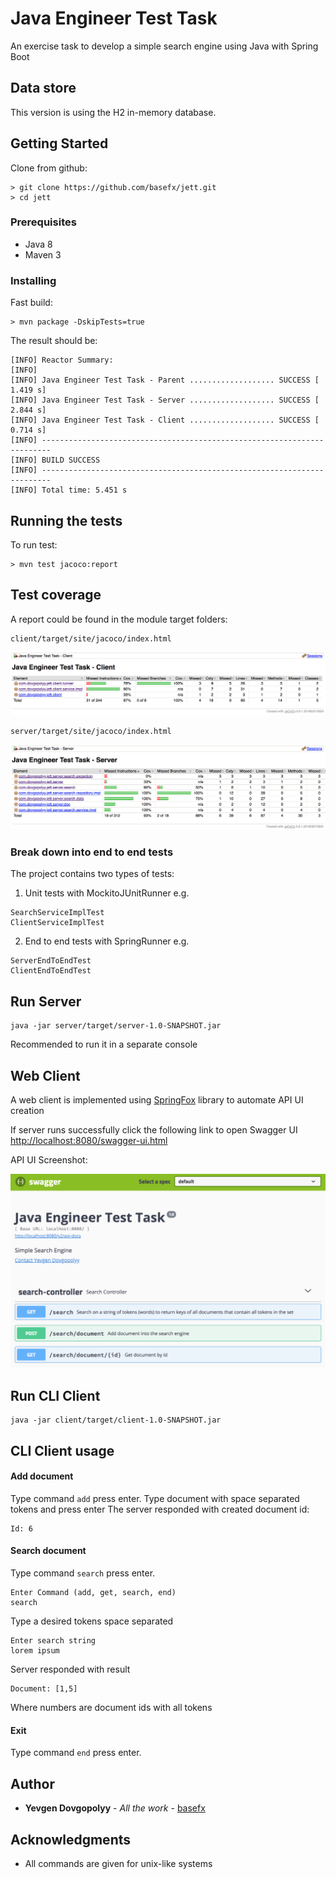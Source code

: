 # Java Engineer Test Task

An exercise task to develop a simple search engine using Java with Spring Boot

## Data store
This version is using the H2 in-memory database.

## Getting Started
Clone from github: 

```
> git clone https://github.com/basefx/jett.git
> cd jett
```


### Prerequisites

* Java 8
* Maven 3

### Installing


Fast build:

```
> mvn package -DskipTests=true
```

The result should be:

```
[INFO] Reactor Summary:
[INFO] 
[INFO] Java Engineer Test Task - Parent ................... SUCCESS [  1.419 s]
[INFO] Java Engineer Test Task - Server ................... SUCCESS [  2.844 s]
[INFO] Java Engineer Test Task - Client ................... SUCCESS [  0.714 s]
[INFO] ------------------------------------------------------------------------
[INFO] BUILD SUCCESS
[INFO] ------------------------------------------------------------------------
[INFO] Total time: 5.451 s
```
## Running the tests


To run test:
```
> mvn test jacoco:report
```
## Test coverage
A report could be found in the module target folders:
```
client/target/site/jacoco/index.html
``` 
![Client test coverage](test-report-client.png)
```
server/target/site/jacoco/index.html
``` 
![Server test coverage](test-report-server.png)
### Break down into end to end tests

The project contains two types of tests:

1. Unit tests with MockitoJUnitRunner
e.g.
```
SearchServiceImplTest
ClientServiceImplTest
```
2. End to end tests with SpringRunner 
e.g.
```
ServerEndToEndTest
ClientEndToEndTest
```
## Run Server

```
java -jar server/target/server-1.0-SNAPSHOT.jar

```
Recommended to run it in a separate console
## Web Client 
A web client is implemented using [SpringFox](http://springfox.github.io/springfox/) library to automate API UI creation 

If server runs successfully click the following link to open Swagger UI 
[http://localhost:8080/swagger-ui.html](http://localhost:8080/swagger-ui.html)

API UI Screenshot:

![Swagger UI](swagger-screenshot.png)

## Run CLI Client
```
java -jar client/target/client-1.0-SNAPSHOT.jar

```
## CLI Client usage
#### Add document
Type command `add` press enter.
Type document with space separated tokens and press enter
The server responded with created document id:
```
Id: 6
```

#### Search document
Type command `search` press enter.
```
Enter Command (add, get, search, end)
search
```
Type a desired tokens space separated
```
Enter search string
lorem ipsum
```
Server responded with result
```
Document: [1,5]
```
Where numbers are document ids with all tokens
#### Exit 
Type command `end` press enter.

## Author

* **Yevgen Dovgopolyy** - *All the work* - [basefx](https://github.com/basefx)

## Acknowledgments

* All commands are given for unix-like systems





